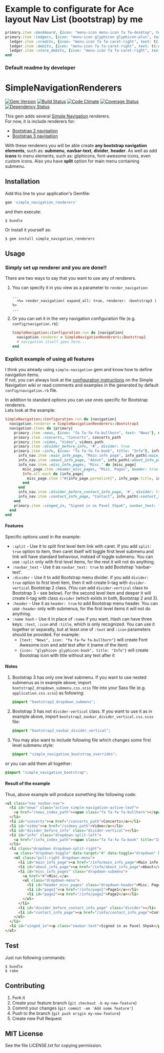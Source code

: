 # Example to configurate for Ace layout Nav List (bootstrap) by me 

```ruby
primary.item :dashboard, {icon: "menu-icon menu-icon fa fa-desktop", text: t(:dashboard, scope: 'navigate')}, dashboard_path 
primary.item :ledgers, {icon: "menu-icon glyphicon glyphicon-plus", text: t(:ledgers, scope: 'navigate')} do |ledger|
  ledger.item :credits, {icon: "menu-icon fa fa-caret-right", text: t(:credits, scope: 'navigate')}, ledgers_path(ledger: 'credits')
  ledger.item :debits, {icon: "menu-icon fa fa-caret-right", text: t(:debits, scope: 'navigate')}, ledgers_path(ledger: 'debits')
  ledger.item :store_debits, {icon: "menu-icon fa fa-caret-right", text: t(:store_debits, scope: 'navigate')}, ledgers_path(ledger: 'store_debits')
end
```

### Default readme by developer

# SimpleNavigationRenderers

[![Gem Version](https://badge.fury.io/rb/simple_navigation_renderers.png)](http://badge.fury.io/rb/simple_navigation_renderers)
[![Build Status](https://travis-ci.org/ShPakvel/simple_navigation_renderers.png?branch=master)](https://travis-ci.org/ShPakvel/simple_navigation_renderers)
[![Code Climate](https://codeclimate.com/github/ShPakvel/simple_navigation_renderers.png)](https://codeclimate.com/github/ShPakvel/simple_navigation_renderers)
[![Coverage Status](https://coveralls.io/repos/ShPakvel/simple_navigation_renderers/badge.png)](https://coveralls.io/r/ShPakvel/simple_navigation_renderers)
[![Dependency Status](https://gemnasium.com/ShPakvel/simple_navigation_renderers.png)](https://gemnasium.com/ShPakvel/simple_navigation_renderers)

This gem adds several [Simple Navigation](https://github.com/andi/simple-navigation) renderers.  
For now, it is include renderers for:
* [Bootstrap 2 navigation](http://getbootstrap.com/2.3.2/components.html#navbar)
* [Bootstrap 3 navigation](http://getbootstrap.com/components/#navbar)

With these renderers you will be able create **any bootstrap navigation elements**, such as: **submenu**, **navbar-text**, **divider**, **header**. As well as add **icons** to menu elements, such as: gliphicons, font-awesome icons, even custom icons. Also you have **split** option for main menu containing submenu.

## Installation

Add this line to your application's Gemfile:

```ruby
gem 'simple_navigation_renderers'
```

and then execute:

```console
$ bundle
```

Or install it yourself as:

```console
$ gem install simple_navigation_renderers
```


## Usage

### Simply set up renderer and you are done!!

There are two ways to say that you want to use any of renderers.

1. You can specify it in you view as a parameter to `render_navigation`:

    ```erb
    ...
      <%= render_navigation( expand_all: true, renderer: :bootstrap3 ) %>
    ...
    ```

2. Or you can set it in the very navigation configuration file (e.g. `config/navigation.rb`):

    ```ruby
    SimpleNavigation::Configuration.run do |navigation|
      navigation.renderer = SimpleNavigationRenderers::Bootstrap2
      # navigation itself goes here...
    end
    ```

### Explicit example of using all features

I think you already using `simple-navigation` gem and know how to define navigation items.  
If not, you can always look at the [configuration instructions](https://github.com/andi/simple-navigation/wiki/Configuration) on the Simple Navigation wiki or read comments and examples in the generated by default `config/navigation.rb` file.

In addition to standard options you can use ones specific for Bootstrap renderers.  
Lets look at the example:

```ruby
SimpleNavigation::Configuration.run do |navigation|
  navigation.renderer = SimpleNavigationRenderers::Bootstrap3
  navigation.items do |primary|
    primary.item :news, {icon: "fa fa-fw fa-bullhorn", text: "News"}, news_index_path
    primary.item :concerts, "Concerts", concerts_path
    primary.item :video, "Video", videos_path
    primary.item :divider_before_info, '#', divider: true
    primary.item :info, {icon: "fa fa-fw fa-book", title: "Info"}, info_index_path, split: true do |info_nav|
      info_nav.item :main_info_page, "Main info page", info_path(:main_info_page)
      info_nav.item :about_info_page, "About", info_path(:about_info_page)
      info_nav.item :misc_info_pages, "Misc." do |misc_page|
        misc_page.item :header_misc_pages, "Misc. Pages", header: true
        Info.all.each do |info_page|
          misc_page.item :"#{info_page.permalink}", info_page.title, info_path(info_page)
        end
      end
      info_nav.item :divider_before_contact_info_page, '#', divider: true
      info_nav.item :contact_info_page, "Contact", info_path(:contact_info_page)
    end
    primary.item :singed_in, "Signed in as Pavel Shpak", navbar_text: true
  end
end
```

#### Features

Specific options used in the example:

* `:split` - Use it to split first level item link with caret. If you add `split: true` option to item, then caret itself will toggle first level submenu and link will have standard behaviour, instead of toggle submenu. You can use `:split` only with first level items, for the rest it will not do anything.
* `:navbar_text` - Use it as `navbar_text: true` to add Bootstrap 'navbar-text'.
* `:divider` - Use it to add Bootstrap menu divider. if you add `divider: true` option to first level item, then it will create li-tag with `divider-vertical` Bootstrap 2 class. (You can add `divider-vertical` class to Bootstrap 3 - see below). For the second level item and deeper it will create li-tag with class `divider` (which exists in both, Bootstrap 2 and 3).
* `:header` - Use it as `header: true` to add Bootstrap menu header. You can use `:header` only with submenus, for the first level items it will not do anything.
* `:name hash` - Use it in place of `:name` if you want. Hash can have three keys: `:text`, `:icon` and `:title`, which is only recognized. You can use it together or separatly, but at least one of `:text` and `:icon` parameters should be provided. For example:
  * `{text: "News", icon: "fa fa-fw fa-bullhorn"}` will create Font Awesome icon and add text after it (name of the item)
  * `{icon: "glyphicon glyphicon-book", title: "Info"}` will create Bootstrap icon with title without any text after it

#### Notes

1. Bootstrap 3 has only one level submenu. If you want to use nested submenus as in example above, import `bootstrap2_dropdown_submenu.css.scss` file into your Sass file (e.g. `application.css.scss`) as following:

    ```scss
    @import "bootstrap2_dropdown_submenu";
    ```

2. Bootstrap 3 has not `divider-vertical` class. If you want to use it as in example above, import `bootstrap2_navbar_divider_vertical.css.scss` file:

    ```scss
    @import "bootstrap2_navbar_divider_vertical";
    ```

3. You may also want to include following file which changes some first level submenu style:

    ```scss
    @import "simple_navigation_bootstrap_overrides";
    ```

or you can add them all together:

```scss
@import "simple_navigation_bootstrap";
```

#### Result of the example

Thus, above example will produce something like following code:

```html
<ul class="nav navbar-nav">
  <li id="news" class="active simple-navigation-active-leaf">
    <a href="/news_index_path"><span class="fa fa-fw fa-bullhorn"></span> News</a>
  </li>
  <li id="concerts"><a href="/concerts_path">Concerts</a></li>
  <li id="video"><a href="/videos_path">Video</a></li>
  <li id="divider_before_info" class="divider-vertical"></li>
  <li id="info" class="dropdown-split-left">
    <a href="/info_index_path"><span class="fa fa-fw fa-book" title="Info"></span></a>
  </li>
  <li class="dropdown dropdown-split-right">
    <a class="dropdown-toggle" data-target="#" data-toggle="dropdown" href="#"><b class="caret"></b></a>
    <ul class="pull-right dropdown-menu">
      <li id="main_info_page"><a href="/info/main_info_page">Main info page</a></li>
      <li id="about_info_page"><a href="/info/about_info_page">About</a></li>
      <li id="misc_info_pages" class="dropdown-submenu">
        <a href="#">Misc.</a>
        <ul class="dropdown-menu">
          <li id="header_misc_pages" class="dropdown-header">Misc. Pages</li>
          <li id="page1"><a href="/info/page1">Page1</a></li>
          <li id="page2"><a href="/info/page2">Page2</a></li>
        </ul>
      </li>
      <li id="divider_before_contact_info_page" class="divider"></li>
      <li id="contact_info_page"><a href="/info/contact_info_page">Contact</a></li>
    </ul>
  </li>
  <li id="singed_in"><p class="navbar-text">Signed in as Pavel Shpak</p></li>
</ul>
```


## Test

Just run following commands:

```console
$ bundle
$ rake
```


## Contributing

1. Fork it
2. Create your feature branch (`git checkout -b my-new-feature`)
3. Commit your changes (`git commit -am 'Add some feature'`)
4. Push to the branch (`git push origin my-new-feature`)
5. Create new Pull Request


## MIT License

See the file LICENSE.txt for copying permission.
